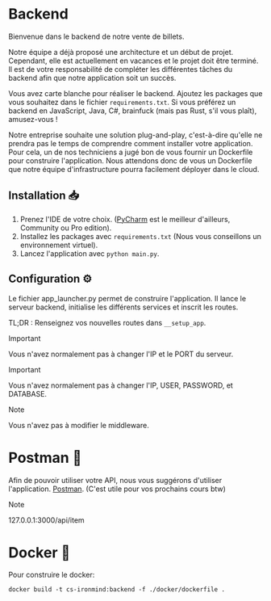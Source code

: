 # Backend

Bienvenue dans le backend de notre vente de billets.

Notre équipe a déjà proposé une architecture et un début de projet. Cependant, elle est actuellement en vacances et le projet doit être terminé. Il est de votre responsabilité de compléter les différentes tâches du backend afin que notre application soit un succès.

Vous avez carte blanche pour réaliser le backend. Ajoutez les packages que vous souhaitez dans le fichier `requirements.txt`. Si vous préférez un backend en JavaScript, Java, C#, brainfuck (mais pas Rust, s'il vous plaît), amusez-vous !

Notre entreprise souhaite une solution plug-and-play, c'est-à-dire qu'elle ne prendra pas le temps de comprendre comment installer votre application. Pour cela, un de nos techniciens a jugé bon de vous fournir un Dockerfile pour construire l'application. Nous attendons donc de vous un Dockerfile que notre équipe d'infrastructure pourra facilement déployer dans le cloud.

## Installation :inbox_tray: 
1. Prenez l'IDE de votre choix. ([PyCharm](https://www.jetbrains.com/pycharm/download/?source=google&medium=cpc&campaign=AMER_en_CA_PyCharm_Branded&term=pycharm&content=698987581431&gad_source=1&gclid=Cj0KCQjwveK4BhD4ARIsAKy6pMIW-uosTmAa9Js14EAwl1zDj7-BokIFOzjbAoFSRHsSIomY5lHiTQMaAiRJEALw_wcB&section=windows) est le meilleur d'ailleurs, Community ou Pro edition).
2. Installez les packages avec `requirements.txt` (Nous vous conseillons un environnement virtuel).
3. Lancez l'application avec `python main.py`.

## Configuration :gear:
Le fichier app_launcher.py permet de construire l'application. Il lance le serveur backend, initialise les différents services et inscrit les routes.

TL;DR : Renseignez vos nouvelles routes dans `__setup_app`.

> [!IMPORTANT]
> Vous n'avez normalement pas à changer l'IP et le PORT du serveur.

> [!IMPORTANT]
> Vous n'avez normalement pas à changer l'IP, USER, PASSWORD, et DATABASE.

> [!NOTE]
> Vous n'avez pas à modifier le middleware.

# Postman :email:
Afin de pouvoir utiliser votre API, nous vous suggérons d'utiliser l'application. [Postman](https://www.postman.com/downloads/).
(C'est utile pour vos prochains cours btw)

> [!NOTE]
> 127.0.0.1:3000/api/item

# Docker :whale2:
Pour construire le docker:
```commandline
docker build -t cs-ironmind:backend -f ./docker/dockerfile .
```
